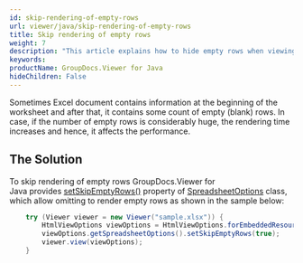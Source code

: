```yaml
---
id: skip-rendering-of-empty-rows
url: viewer/java/skip-rendering-of-empty-rows
title: Skip rendering of empty rows
weight: 7
description: "This article explains how to hide empty rows when viewing Spreadsheets with GroupDocs.Viewer within your Java applications."
keywords: 
productName: GroupDocs.Viewer for Java
hideChildren: False
---
```

Sometimes Excel document contains information at the beginning of the worksheet and after that, it contains some count of empty (blank) rows. In case, if the number of empty rows is considerably huge, the rendering time increases and hence, it affects the performance.

## The Solution

To skip rendering of empty rows GroupDocs.Viewer for Java provides [setSkipEmptyRows()](https://reference.groupdocs.com/viewer/java/com.groupdocs.viewer.options/SpreadsheetOptions#setSkipEmptyRows(boolean)) property of [SpreadsheetOptions](https://reference.groupdocs.com/viewer/java/com.groupdocs.viewer.options/SpreadsheetOptions) class, which allow omitting to render empty rows as shown in the sample below:

```java
    try (Viewer viewer = new Viewer("sample.xlsx")) {
        HtmlViewOptions viewOptions = HtmlViewOptions.forEmbeddedResources();
        viewOptions.getSpreadsheetOptions().setSkipEmptyRows(true);
        viewer.view(viewOptions);
    }
```
